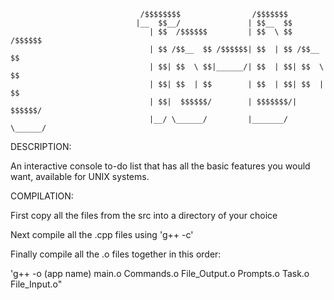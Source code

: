                                  /$$$$$$$$                /$$$$$$$
                                |__  $$__/               | $$__  $$
                                   | $$  /$$$$$$         | $$  \ $$  /$$$$$$
                                   | $$ /$$__  $$ /$$$$$$| $$  | $$ /$$__  $$
                                   | $$| $$  \ $$|______/| $$  | $$| $$  \ $$
                                   | $$| $$  | $$        | $$  | $$| $$  | $$
                                   | $$|  $$$$$$/        | $$$$$$$/|  $$$$$$/
                                   |__/ \______/         |_______/  \______/
                   

DESCRIPTION:

An interactive console to-do list that has all the basic features you would want, available for UNIX systems.

COMPILATION:

First copy all the files from the src into a directory of your choice

Next compile all the .cpp files using 'g++ -c'

Finally compile all the .o files together in this order: 

'g++ -o (app name) main.o Commands.o File_Output.o Prompts.o Task.o File_Input.o"


